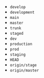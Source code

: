 - `develop`
- `development`
- `main`
- `master`
- `trunk`
- `staged`
- `dev`
- `production`
- `prod`
- `staging`
- `HEAD`
- `origin/stage`
- `origin/master`
